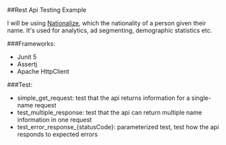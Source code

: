 ##Rest Api Testing Example

I will be using [Nationalize](https://nationalize.io/), which  the nationality of a person given their name. It's used for analytics, ad segmenting, demographic statistics etc.

###Frameworks:

* Junit 5
* Assertj
* Apache HttpClient

###Test:

* simple_get_request: test that the api returns information for a single-name request
* test_multiple_response: test that the api can return multiple name information in one request
* test_error_response_{statusCode}: parameterized test, test how the api responds to expected errors
